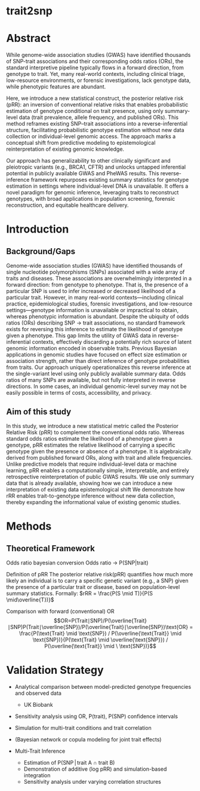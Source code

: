 # trait2snp
# Abstract
While genome-wide association studies (GWAS) have identified thousands of SNP-trait associations and their corresponding odds ratios (ORs), the standard interpretive pipeline typically flows in a forward direction, from genotype to trait. Yet, many real-world contexts, including clinical triage, low-resource environments, or forensic investigations, lack genotype data, while phenotypic features are abundant.

Here, we introduce a new statistical construct, the posterior relative risk (pRR): an inversion of conventional relative risks that enables probabilistic estimation of genotype conditional on trait presence, using only summary-level data (trait prevalence, allele frequency, and published ORs). This method reframes existing SNP–trait associations into a reverse-inferential structure, facilitating probabilistic genotype estimation without new data collection or individual-level genomic access. The approach marks a conceptual shift from predictive modeling to epistemological reinterpretation of existing genomic knowledge.

Our approach has generalizability to other clinically significant and pleiotropic variants (e.g., BRCA1, CFTR) and unlocks untapped inferential potential in publicly available GWAS and PheWAS results. This reverse-inference framework repurposes existing summary statistics for genotype estimation in settings where individual-level DNA is unavailable. It offers a novel paradigm for genomic inference, leveraging traits to reconstruct genotypes, with broad applications in population screening, forensic reconstruction, and equitable healthcare delivery.

# Introduction

## Background/Gaps
Genome-wide association studies (GWAS) have identified thousands of single nucleotide polymorphisms (SNPs) associated with a wide array of traits and diseases. These associations are overwhelmingly interpreted in a forward direction: from genotype to phenotype. That is, the presence of a particular SNP is used to infer increased or decreased likelihood of a particular trait. However, in many real-world contexts—including clinical practice, epidemiological studies, forensic investigations, and low-resource settings—genotype information is unavailable or impractical to obtain, whereas phenotypic information is abundant.
Despite the ubiquity of odds ratios (ORs) describing SNP → trait associations, no standard framework exists for reversing this inference to estimate the likelihood of genotype given a phenotype. This gap limits the utility of GWAS data in reverse-inferential contexts, effectively discarding a potentially rich source of latent genomic information encoded in observable traits.
Previous Bayesian applications in genomic studies have focused on effect size estimation or association strength, rather than direct inference of genotype probabilities from traits. Our approach uniquely operationalizes this reverse inference at the single-variant level using only publicly available summary data.
Odds ratios of many SNPs are available, but not fully interpreted in reverse directions.
In some cases, an individual genomic-level survey may not be easily possible in terms of costs, accessibility, and privacy.

## Aim of this study
In this study, we introduce a new statistical metric called the Posterior Relative Risk (pRR) to complement the conventional odds ratio. Whereas standard odds ratios estimate the likelihood of a phenotype given a genotype, pRR estimates the relative likelihood of carrying a specific genotype given the presence or absence of a phenotype.
It is algebraically derived from published forward ORs, along with trait and allele frequencies. Unlike predictive models that require individual-level data or machine learning, pRR enables a computationally simple, interpretable, and entirely retrospective reinterpretation of public GWAS results.
We use only summary data that is already available, showing how we can introduce a new interpretation of existing data epistemological shift
We demonstrate how rRR enables trait-to-genotype inference without new data collection, thereby expanding the informational value of existing genomic studies.

# Methods
## Theoretical Framework
Odds ratio bayesian conversion
  Odds ratio -> P(SNP|trait)

Definition of pRR
The posterior relative risk(pRR) quantifies how much more likely an individual is to carry a specific genetic variant (e.g., a SNP) given the presence of a particular trait or disease, based on population-level summary statistics.
Formally:
$rRR = \frac{P(S \mid T)}{P(S \mid\overline{T})}$  

Comparison with forward (conventional) OR
$$OR=P(Trait∣SNP)/P(\overline{Trait}∣SNP)P(Trait∣\overline{SNP})/P(\overline{Trait}∣\overline{SNP})\text{OR} = \frac{P(\text{Trait} \mid \text{SNP}) / P(\overline{\text{Trait}} \mid \text{SNP})}{P(\text{Trait} \mid \overline{\text{SNP}}) / P(\overline{\text{Trait}} \mid \ \text{SNP})}$$


# Validation Strategy

- Analytical comparison between model-predicted genotype frequencies and observed data
  - UK Biobank
- Sensitivity analysis using OR, P(trait), P(SNP) confidence intervals
- Simulation for multi-trait conditions and trait correlation
- (Bayesian network or copula modeling for joint trait effects)

- Multi-Trait Inference
  - Estimation of P(SNP | trait A ∩ trait B)
  - Demonstration of additive (log pRR) and simulation-based integration
  - Sensitivity analysis under varying correlation structures

